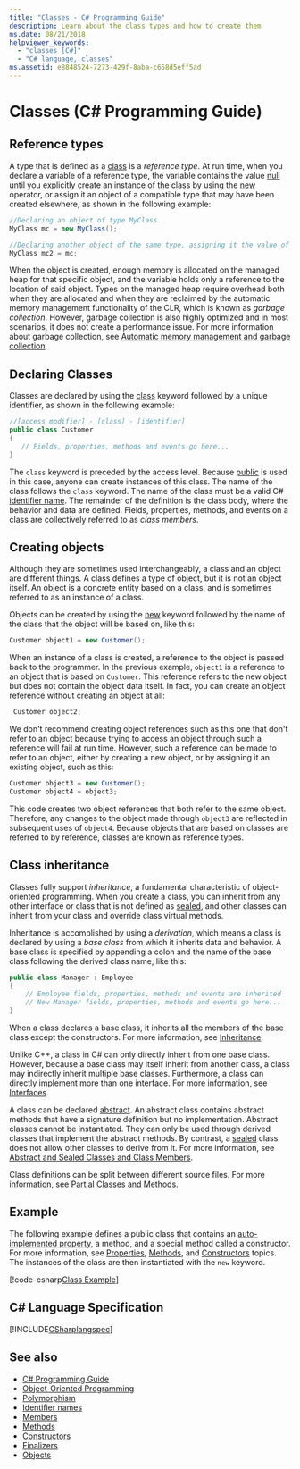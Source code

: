 ```yaml
---
title: "Classes - C# Programming Guide"
description: Learn about the class types and how to create them
ms.date: 08/21/2018
helpviewer_keywords: 
  - "classes [C#]"
  - "C# language, classes"
ms.assetid: e8848524-7273-429f-8aba-c658d5eff5ad
---
```

# Classes (C# Programming Guide)

## Reference types  

A type that is defined as a [class](../../language-reference/keywords/class.md) is a *reference type*. At run time, when you declare a variable of a reference type, the variable contains the value [null](../../language-reference/keywords/null.md) until you explicitly create an instance of the class by using the [new](../../language-reference/operators/new-operator.md) operator, or assign it an object of a compatible type that may have been created elsewhere, as shown in the following example:

```csharp
//Declaring an object of type MyClass.
MyClass mc = new MyClass();

//Declaring another object of the same type, assigning it the value of the first object.
MyClass mc2 = mc;
```

When the object is created, enough memory is allocated on the managed heap for that specific object, and the variable holds only a reference to the location of said object. Types on the managed heap require overhead both when they are allocated and when they are reclaimed by the automatic memory management functionality of the CLR, which is known as *garbage collection*. However, garbage collection is also highly optimized and in most scenarios, it does not create a performance issue. For more information about garbage collection, see [Automatic memory management and garbage collection](../../../standard/garbage-collection/fundamentals.md).  
  
## Declaring Classes

 Classes are declared by using the [class](../../language-reference/keywords/class.md) keyword followed by a unique identifier, as shown in the following example:

 ```csharp
//[access modifier] - [class] - [identifier]
 public class Customer
 {
    // Fields, properties, methods and events go here...
 }
```

 The `class` keyword is preceded by the access level. Because [public](../../language-reference/keywords/public.md) is used in this case, anyone can create instances of this class. The name of the class follows the `class` keyword. The name of the class must be a valid C# [identifier name](../inside-a-program/identifier-names.md). The remainder of the definition is the class body, where the behavior and data are defined. Fields, properties, methods, and events on a class are collectively referred to as *class members*.  
  
## Creating objects

Although they are sometimes used interchangeably, a class and an object are different things. A class defines a type of object, but it is not an object itself. An object is a concrete entity based on a class, and is sometimes referred to as an instance of a class.  
  
 Objects can be created by using the [new](../../language-reference/operators/new-operator.md) keyword followed by the name of the class that the object will be based on, like this:  

 ```csharp
 Customer object1 = new Customer();
 ```

 When an instance of a class is created, a reference to the object is passed back to the programmer. In the previous example, `object1` is a reference to an object that is based on `Customer`. This reference refers to the new object but does not contain the object data itself. In fact, you can create an object reference without creating an object at all:  

```csharp
 Customer object2;
```

 We don't recommend creating object references such as this one that don't refer to an object because trying to access an object through such a reference will fail at run time. However, such a reference can be made to refer to an object, either by creating a new object, or by assigning it an existing object, such as this:  

 ```csharp
 Customer object3 = new Customer();
 Customer object4 = object3;
```
  
 This code creates two object references that both refer to the same object. Therefore, any changes to the object made through `object3` are reflected in subsequent uses of `object4`. Because objects that are based on classes are referred to by reference, classes are known as reference types.  
  
## Class inheritance  

Classes fully support *inheritance*, a fundamental characteristic of object-oriented programming. When you create a class, you can inherit from any other interface or class that is not defined as [sealed](../../language-reference/keywords/sealed.md), and other classes can inherit from your class and override class virtual methods.

Inheritance is accomplished by using a *derivation*, which means a class is declared by using a *base class* from which it inherits data and behavior. A base class is specified by appending a colon and the name of the base class following the derived class name, like this:  

 ```csharp
 public class Manager : Employee
 {
     // Employee fields, properties, methods and events are inherited
     // New Manager fields, properties, methods and events go here...
 }
 ```

When a class declares a base class, it inherits all the members of the base class except the constructors. For more information, see [Inheritance](inheritance.md).
  
Unlike C++, a class in C# can only directly inherit from one base class. However, because a base class may itself inherit from another class, a class may indirectly inherit multiple base classes. Furthermore, a class can directly implement more than one interface. For more information, see [Interfaces](../interfaces/index.md).  
  
A class can be declared [abstract](../../language-reference/keywords/abstract.md). An abstract class contains abstract methods that have a signature definition but no implementation. Abstract classes cannot be instantiated. They can only be used through derived classes that implement the abstract methods. By contrast, a [sealed](../../language-reference/keywords/sealed.md) class does not allow other classes to derive from it. For more information, see [Abstract and Sealed Classes and Class Members](abstract-and-sealed-classes-and-class-members.md).  
  
Class definitions can be split between different source files. For more information, see [Partial Classes and Methods](partial-classes-and-methods.md).  
  
## Example

The following example defines a public class that contains an [auto-implemented property](auto-implemented-properties.md), a method, and a special method called a constructor. For more information, see [Properties](properties.md), [Methods](methods.md), and [Constructors](constructors.md) topics. The instances of the class are then instantiated with the `new` keyword.  
  
[!code-csharp[Class Example](~/samples/snippets/csharp/programming-guide/classes-and-structs/class-example.cs)]
  
## C# Language Specification

[!INCLUDE[CSharplangspec](~/includes/csharplangspec-md.md)]  
  
## See also

- [C# Programming Guide](../index.md)
- [Object-Oriented Programming](../../tutorials/intro-to-csharp/object-oriented-programming.md)
- [Polymorphism](polymorphism.md)
- [Identifier names](../inside-a-program/identifier-names.md)
- [Members](members.md)
- [Methods](methods.md)
- [Constructors](constructors.md)
- [Finalizers](destructors.md)
- [Objects](objects.md)

